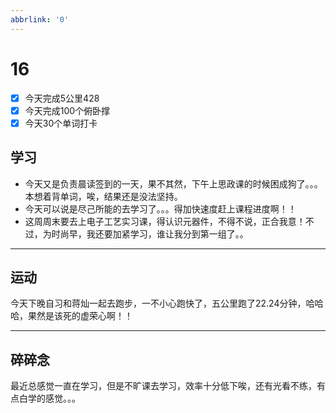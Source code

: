 ```yaml
---
abbrlink: '0'
---
```

# 16

- [x] 今天完成5公里428
- [x] 今天完成100个俯卧撑
- [x] 今天30个单词打卡

## 学习

- 今天又是负责晨读签到的一天，果不其然，下午上思政课的时候困成狗了。。。本想着背单词，唉，结果还是没法坚持。
- 今天可以说是尽己所能的去学习了。。。得加快速度赶上课程进度啊！！
- 这周周末要去上电子工艺实习课，得认识元器件，不得不说，正合我意！不过，为时尚早，我还要加紧学习，谁让我分到第一组了。。

***

## 运动

今天下晚自习和蒋灿一起去跑步，一不小心跑快了，五公里跑了22.24分钟，哈哈哈，果然是该死的虚荣心啊！！
***

## 碎碎念

最近总感觉一直在学习，但是不旷课去学习，效率十分低下唉，还有光看不练，有点白学的感觉。。。
